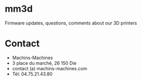 # mm3d
Firmware updates, questions, comments about our 3D printers

# Contact
* Machins-Machines
* 3 place du marché, 26 150 Die
* contact (a) machins-machines.com
* Tél: 04.75.21.43.80
